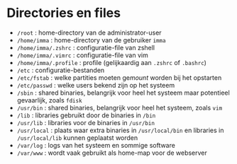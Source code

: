 # Directories en files

- `/root` : home-directory van de administrator-user
- `/home/imma` : home-directory van de gebruiker `imma`
- `/home/imma/.zshrc` : configuratie-file van zshell
- `/home/imma/.vimrc` : configuratie-file van vim
- `/home/imma/.profile` : profile (gelijkaardig aan `.zshrc` of `.bashrc`)
- `/etc` : configuratie-bestanden
- `/etc/fstab` : welke partities moeten ge*mount* worden bij het opstarten
- `/etc/passwd` : welke users bekend zijn op het systeem
- `/sbin` : shared binaries, belangrijk voor heel het systeem maar potentieel gevaarlijk, zoals `fdisk`
- `/usr/bin` : shared binaries, belangrijk voor heel het systeem, zoals `vim`
- `/lib` : libraries gebruikt door de binaries in `/bin`
- `/usr/lib` : libraries voor de binaries in `/usr/bin`
- `/usr/local` : plaats waar extra binaries in `/usr/local/bin` en libraries in `/usr/local/lib` kunnen geplaatst worden
- `/var/log` : logs van het systeem en sommige software
- `/var/www` : wordt vaak gebruikt als home-map voor de webserver


